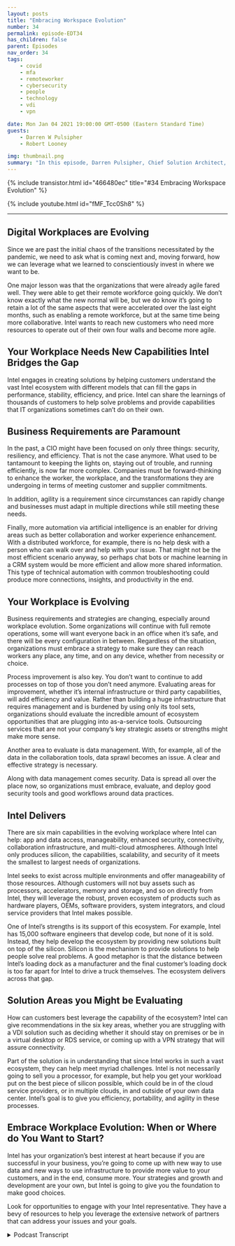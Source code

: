 ```yaml
---
layout: posts
title: "Embracing Workspace Evolution"
number: 34
permalink: episode-EDT34
has_children: false
parent: Episodes
nav_order: 34
tags:
    - covid
    - mfa
    - remoteworker
    - cybersecurity
    - people
    - technology
    - vdi
    - vpn

date: Mon Jan 04 2021 19:00:00 GMT-0500 (Eastern Standard Time)
guests:
    - Darren W Pulsipher
    - Robert Looney

img: thumbnail.png
summary: "In this episode, Darren Pulsipher, Chief Solution Architect, Public Sector, and Robert Looney, Americas Data Center Sales Manager for Intel, talk about using a strategic approach to embrace the current workplace evolution. The COVID pandemic created major challenges and transitions in the workplace. Intel is helping customers leverage technologies to best address ongoing challenges in the new normal."
---
```


{% include transistor.html id="466480ec" title="#34 Embracing Workspace Evolution" %}

{% include youtube.html id="fMF_Tcc0Sh8" %}

---

## Digital Workplaces are Evolving

Since we are past the initial chaos of the transitions necessitated by the pandemic, we need to ask what is coming next and, moving forward, how we can leverage what we learned to conscientiously invest in where we want to be.

One major lesson was that the organizations that were already agile fared well. They were able to get their remote workforce going quickly. We don’t know exactly what the new normal will be, but we do know it’s going to retain a lot of the same aspects that were accelerated over the last eight months, such as enabling a remote workforce, but at the same time being more collaborative. Intel wants to reach new customers who need more resources to operate out of their own four walls and become more agile.

## Your Workplace Needs New Capabilities Intel Bridges the Gap

Intel engages in creating solutions by helping customers understand the vast Intel ecosystem with different models that can fill the gaps in performance, stability, efficiency, and price. Intel can share the learnings of thousands of customers to help solve problems and provide capabilities that IT organizations sometimes can’t do on their own.

## Business Requirements are Paramount

In the past, a CIO might have been focused on only three things: security, resiliency, and efficiency. That is not the case anymore. What used to be tantamount to keeping the lights on, staying out of trouble, and running efficiently, is now far more complex. Companies must be forward-thinking to enhance the worker, the workplace, and the transformations they are undergoing in terms of meeting customer and supplier commitments.

In addition, agility is a requirement since circumstances can rapidly change and businesses must adapt in multiple directions while still meeting these needs.

Finally, more automation via artificial intelligence is an enabler for driving areas such as better collaboration and worker experience enhancement. With a distributed workforce, for example, there is no help desk with a person who can walk over and help with your issue. That might not be the most efficient scenario anyway, so perhaps chat bots or machine learning in a CRM system would be more efficient and allow more shared information.  This type of technical automation with common troubleshooting could produce more connections, insights, and productivity in the end.

## Your Workplace is Evolving

Business requirements and strategies are changing, especially around workplace evolution. Some organizations will continue with full remote operations, some will want everyone back in an office when it’s safe, and there will be every configuration in between. Regardless of the situation, organizations must embrace a strategy to make sure they can reach workers any place, any time, and on any device, whether from necessity or choice.

Process improvement is also key. You don’t want to continue to add processes on top of those you don’t need anymore. Evaluating areas for improvement, whether it’s internal infrastructure or third party capabilities, will add efficiency and value. Rather than building a huge infrastructure that requires management and is burdened by using only its tool sets, organizations should evaluate the incredible amount of ecosystem opportunities that are plugging into as-a-service tools. Outsourcing services that are not your company’s key strategic assets or strengths might make more sense.

Another area to evaluate is data management. With, for example, all of the data in the collaboration tools, data sprawl becomes an issue.  A clear and effective strategy is necessary.

Along with data management comes security. Data is spread all over the place now, so organizations must embrace, evaluate, and deploy good security tools and good workflows around data practices.

## Intel Delivers

There are six main capabilities in the evolving workplace where Intel can help: app and data access, manageability, enhanced security, connectivity, collaboration infrastructure, and multi-cloud atmospheres.  Although Intel only produces silicon, the capabilities, scalability, and security of it meets the smallest to largest needs of organizations.

Intel seeks to exist across multiple environments and offer manageability of those resources. Although customers will not buy assets such as processors, accelerators, memory and storage, and so on directly from Intel, they will leverage the robust, proven ecosystem of products such as hardware players, OEMs, software providers, system integrators, and cloud service providers that Intel makes possible.

One of Intel’s strengths is its support of this ecosystem. For example, Intel has 15,000 software engineers that develop code, but none of it is sold.  Instead, they help develop the ecosystem by providing new solutions built on top of the silicon. Silicon is the mechanism to provide solutions to help people solve real problems. A good metaphor is that the distance between Intel’s loading dock as a manufacturer and the final customer’s loading dock is too far apart for Intel to drive a truck themselves. The ecosystem delivers across that gap.

## Solution Areas you Might be Evaluating

How can customers best leverage the capability of the ecosystem? Intel can give recommendations in the six key areas, whether you are struggling with a VDI solution such as deciding whether it should stay on premises or be in a virtual desktop or RDS service, or coming up with a VPN strategy that will assure connectivity.

Part of the solution is in understanding that since Intel works in such a vast ecosystem, they can help meet myriad challenges. Intel is not necessarily going to sell you a processor, for example, but help you get your workload put on the best piece of silicon possible, which could be in of the cloud service providers, or in multiple clouds, in and outside of your own data center.  Intel’s goal is to give you efficiency, portability, and agility in these processes.

## Embrace Workplace Evolution: When or Where do You Want to Start?

Intel has your organization’s best interest at heart because if you are successful in your business, you’re going to come up with new way to use data and new ways to use infrastructure to provide more value to your customers, and in the end, consume more.  Your strategies and growth and development are your own, but Intel is going to give you the foundation to make good choices.

Look for opportunities to engage with your Intel representative. They have a bevy of resources to help you leverage the extensive network of partners that can address your issues and your goals. 


<details>
<summary> Podcast Transcript </summary>

<p></p>

</details>
